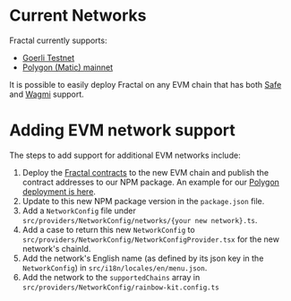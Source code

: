 # Current Networks

Fractal currently supports:

- [Goerli Testnet](https://goerli.net/)
- [Polygon (Matic) mainnet](https://polygon.technology/)

It is possible to easily deploy Fractal on any EVM chain that has both [Safe](https://docs.gnosis-safe.io/learn/gnosis-safe/gnosis-safe-on-other-evm-based-networks) and [Wagmi](https://www.npmjs.com/package/@wagmi/chains) support.

# Adding EVM network support

The steps to add support for additional EVM networks include:

1. Deploy the [Fractal contracts](https://github.com/decent-dao/fractal-contracts) to the new EVM chain and publish the contract addresses to our NPM package.  An example for our [Polygon deployment is here](https://github.com/decent-dao/fractal-contracts/pull/26).
2. Update to this new NPM package version in the `package.json` file.
3. Add a `NetworkConfig` file under `src/providers/NetworkConfig/networks/{your new network}.ts`.
4. Add a case to return this new `NetworkConfig` to `src/providers/NetworkConfig/NetworkConfigProvider.tsx` for the new network's chainId.
5. Add the network's English name (as defined by its json key in the `NetworkConfig`) in `src/i18n/locales/en/menu.json`.
6. Add the network to the `supportedChains` array in `src/providers/NetworkConfig/rainbow-kit.config.ts`